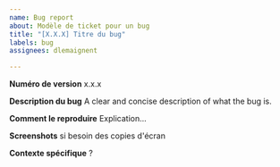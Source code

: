 ```yaml
---
name: Bug report
about: Modèle de ticket pour un bug
title: "[X.X.X] Titre du bug"
labels: bug
assignees: dlemaignent

---
```


**Numéro de version**
x.x.x

**Description du bug**
A clear and concise description of what the bug is.

**Comment le reproduire**
Explication...

**Screenshots**
si besoin des copies d'écran

**Contexte spécifique**
?
